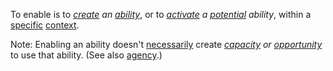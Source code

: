 To enable is to *[create](https://github.com/gcassel/Modular-Organization-Terminology/blob/master/terms/create.md) an [ability](https://github.com/gcassel/Modular-Organization-Terminology/blob/master/terms/ability.md)*, or to *[activate](https://github.com/gcassel/Modular-Organization-Terminology/blob/master/terms/active.md) a [potential](https://github.com/gcassel/Modular-Organization-Terminology/blob/master/terms/potential.md) ability*, within a [specific](https://github.com/gcassel/Modular-Organization-Terminology/blob/master/terms/specific.md) [context](https://github.com/gcassel/Modular-Organization-Terminology/blob/master/terms/context.md).

Note:  Enabling an ability doesn't [necessarily](https://github.com/gcassel/Modular-Organization-Terminology/blob/master/terms/requirement.md) create *[capacity](https://github.com/gcassel/Modular-Organization-Terminology/blob/master/terms/capacity.md) or [opportunity](https://github.com/gcassel/Modular-Organization-Terminology/blob/master/terms/opportunity.md)* to use that ability.  (See also [agency](https://github.com/gcassel/Modular-Organization-Terminology/blob/master/terms/agency.md).) 
